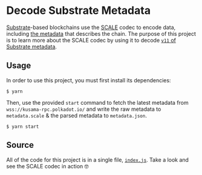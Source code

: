 # Decode Substrate Metadata

[Substrate](https://www.substrate.io/)-based blockchains use the [SCALE](https://www.substrate.io/kb/advanced/codec)
codec to encode data, including [the metadata](https://www.substrate.io/kb/runtime/metadata) that describes the chain.
The purpose of this project is to learn more about the SCALE codec by using it to decode
[`v11` of Substrate metadata](https://crates.parity.io/frame_metadata/struct.RuntimeMetadataV11.html).

## Usage

In order to use this project, you must first install its dependencies:

```
$ yarn
```

Then, use the provided `start` command to fetch the latest metadata from `wss://kusama-rpc.polkadot.io/` and write the
raw metadata to `metadata.scale` & the parsed metadata to `metadata.json`.

```
$ yarn start
```

## Source

All of the code for this project is in a single file, [`index.js`](./index.js). Take a look and see the SCALE codec in
action :nerd_face:
